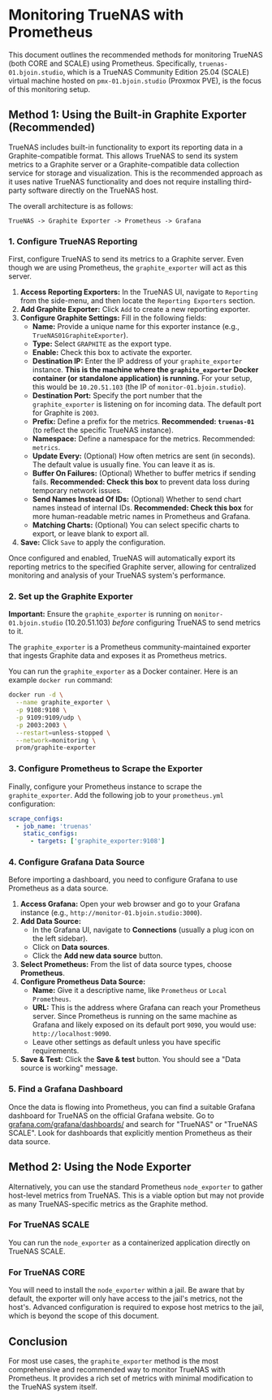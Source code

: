 # Monitoring TrueNAS with Prometheus

This document outlines the recommended methods for monitoring TrueNAS (both CORE and SCALE) using Prometheus. Specifically, `truenas-01.bjoin.studio`, which is a TrueNAS Community Edition 25.04 (SCALE) virtual machine hosted on `pmx-01.bjoin.studio` (Proxmox PVE), is the focus of this monitoring setup.

## Method 1: Using the Built-in Graphite Exporter (Recommended)

TrueNAS includes built-in functionality to export its reporting data in a Graphite-compatible format. This allows TrueNAS to send its system metrics to a Graphite server or a Graphite-compatible data collection service for storage and visualization. This is the recommended approach as it uses native TrueNAS functionality and does not require installing third-party software directly on the TrueNAS host.

The overall architecture is as follows:

```
TrueNAS -> Graphite Exporter -> Prometheus -> Grafana
```

### 1. Configure TrueNAS Reporting

First, configure TrueNAS to send its metrics to a Graphite server. Even though we are using Prometheus, the `graphite_exporter` will act as this server.

1.  **Access Reporting Exporters:** In the TrueNAS UI, navigate to `Reporting` from the side-menu, and then locate the `Reporting Exporters` section.
2.  **Add Graphite Exporter:** Click `Add` to create a new reporting exporter.
3.  **Configure Graphite Settings:** Fill in the following fields:
    *   **Name:** Provide a unique name for this exporter instance (e.g., `TrueNAS01GraphiteExporter`).
    *   **Type:** Select `GRAPHITE` as the export type.
    *   **Enable:** Check this box to activate the exporter.
    *   **Destination IP:** Enter the IP address of your `graphite_exporter` instance. **This is the machine where the `graphite_exporter` Docker container (or standalone application) is running.** For your setup, this would be `10.20.51.103` (the IP of `monitor-01.bjoin.studio`).
    *   **Destination Port:** Specify the port number that the `graphite_exporter` is listening on for incoming data. The default port for Graphite is `2003`.
    *   **Prefix:** Define a prefix for the metrics. **Recommended: `truenas-01`** (to reflect the specific TrueNAS instance).
    *   **Namespace:** Define a namespace for the metrics. Recommended: `metrics`.
    *   **Update Every:** (Optional) How often metrics are sent (in seconds). The default value is usually fine. You can leave it as is.
    *   **Buffer On Failures:** (Optional) Whether to buffer metrics if sending fails. **Recommended: Check this box** to prevent data loss during temporary network issues.
    *   **Send Names Instead Of IDs:** (Optional) Whether to send chart names instead of internal IDs. **Recommended: Check this box** for more human-readable metric names in Prometheus and Grafana.
    *   **Matching Charts:** (Optional) You can select specific charts to export, or leave blank to export all.
4.  **Save:** Click `Save` to apply the configuration.

Once configured and enabled, TrueNAS will automatically export its reporting metrics to the specified Graphite server, allowing for centralized monitoring and analysis of your TrueNAS system's performance.

### 2. Set up the Graphite Exporter

**Important:** Ensure the `graphite_exporter` is running on `monitor-01.bjoin.studio` (10.20.51.103) *before* configuring TrueNAS to send metrics to it.

The `graphite_exporter` is a Prometheus community-maintained exporter that ingests Graphite data and exposes it as Prometheus metrics.

You can run the `graphite_exporter` as a Docker container. Here is an example `docker run` command:

```bash
docker run -d \
  --name graphite_exporter \
  -p 9108:9108 \
  -p 9109:9109/udp \
  -p 2003:2003 \
  --restart=unless-stopped \
  --network=monitoring \
  prom/graphite-exporter
```

### 3. Configure Prometheus to Scrape the Exporter

Finally, configure your Prometheus instance to scrape the `graphite_exporter`. Add the following job to your `prometheus.yml` configuration:

```yaml
scrape_configs:
  - job_name: 'truenas'
    static_configs:
      - targets: ['graphite_exporter:9108']
```

### 4. Configure Grafana Data Source

Before importing a dashboard, you need to configure Grafana to use Prometheus as a data source.

1.  **Access Grafana:** Open your web browser and go to your Grafana instance (e.g., `http://monitor-01.bjoin.studio:3000`).
2.  **Add Data Source:**
    *   In the Grafana UI, navigate to **Connections** (usually a plug icon on the left sidebar).
    *   Click on **Data sources**.
    *   Click the **Add new data source** button.
3.  **Select Prometheus:** From the list of data source types, choose **Prometheus**.
4.  **Configure Prometheus Data Source:**
    *   **Name:** Give it a descriptive name, like `Prometheus` or `Local Prometheus`.
    *   **URL:** This is the address where Grafana can reach your Prometheus server. Since Prometheus is running on the same machine as Grafana and likely exposed on its default port `9090`, you would use: `http://localhost:9090`.
    *   Leave other settings as default unless you have specific requirements.
5.  **Save & Test:** Click the **Save & test** button. You should see a "Data source is working" message.

### 5. Find a Grafana Dashboard

Once the data is flowing into Prometheus, you can find a suitable Grafana dashboard for TrueNAS on the official Grafana website. Go to [grafana.com/grafana/dashboards/](https://grafana.com/grafana/dashboards/) and search for "TrueNAS" or "TrueNAS SCALE". Look for dashboards that explicitly mention Prometheus as their data source.

## Method 2: Using the Node Exporter

Alternatively, you can use the standard Prometheus `node_exporter` to gather host-level metrics from TrueNAS. This is a viable option but may not provide as many TrueNAS-specific metrics as the Graphite method.

### For TrueNAS SCALE

You can run the `node_exporter` as a containerized application directly on TrueNAS SCALE.

### For TrueNAS CORE

You will need to install the `node_exporter` within a jail. Be aware that by default, the exporter will only have access to the jail's metrics, not the host's. Advanced configuration is required to expose host metrics to the jail, which is beyond the scope of this document.

## Conclusion

For most use cases, the `graphite_exporter` method is the most comprehensive and recommended way to monitor TrueNAS with Prometheus. It provides a rich set of metrics with minimal modification to the TrueNAS system itself.
